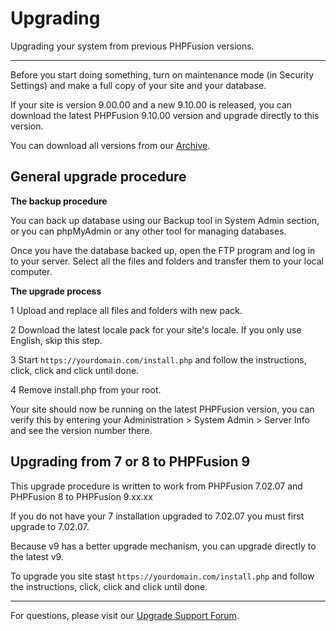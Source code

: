 # Upgrading

Upgrading your system from previous PHPFusion versions.

---

Before you start doing something, turn on maintenance mode (in Security Settings) and make a full copy of your site and your database.

If your site is version 9.00.00 and a new 9.10.00 is released, you can download the latest PHPFusion 9.10.00 version and upgrade directly to this version.

You can download all versions from our [Archive](https://github.com/PHPFusion/Archive).

## General upgrade procedure

**The backup procedure**

You can back up database using our Backup tool in System Admin section, or you can phpMyAdmin or any other tool for managing databases. 

Once you have the database backed up, open the FTP program and log in to your server. Select all the files and folders and transfer them to your local computer.

**The upgrade process**

1 Upload and replace all files and folders with new pack.

2 Download the latest locale pack for your site's locale. If you only use English, skip this step.

3 Start `https://yourdomain.com/install.php` and follow the instructions, click, click and click until done.

4 Remove install.php from your root.

Your site should now be running on the latest PHPFusion version, you can verify this by entering your Administration > System Admin > Server Info and see the version number there.

## Upgrading from 7 or 8 to PHPFusion 9

This upgrade procedure is written to work from PHPFusion 7.02.07 and PHPFusion 8 to PHPFusion 9.xx.xx

If you do not have your 7 installation upgraded to 7.02.07 you must first upgrade to 7.02.07.

Because v9 has a better upgrade mechanism, you can upgrade directly to the latest v9.

To upgrade you site stast `https://yourdomain.com/install.php` and follow the instructions, click, click and click until done.

---

For questions, please visit our [Upgrade Support Forum](https://phpfusion.com/infusions/forum/index.php?viewforum&forum_id=154).
